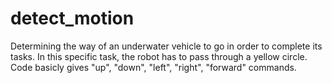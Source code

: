 # detect_motion

Determining the way of an underwater vehicle to go in order to complete its tasks. In this specific task, the robot has to pass through a yellow circle. Code basicly gives "up", "down", "left", "right", "forward" commands.
